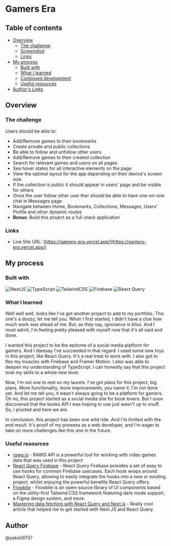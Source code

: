 # Gamers Era

## Table of contents

- [Overview](#overview)
  - [The challenge](#the-challenge)
  - [Screenshot](#screenshot)
  - [Links](#links)
- [My process](#my-process)
  - [Built with](#built-with)
  - [What I learned](#what-i-learned)
  - [Continued development](#continued-development)
  - [Useful resources](#useful-resources)
- [Author's Links](#authors-links)

## Overview

### The challenge

Users should be able to:

- Add/Remove games to their bookmarks
- Create private and public collections
- Be able to follow and unfollow other users
- Add/Remove games to their created collection
- Search for relevant games and users on all pages
- See hover states for all interactive elements on the page
- View the optimal layout for the app depending on their device's screen size
- If the collection is public it should appear in users' page and be visible for others
- Once the user follow other user ther should be able to have one-on-one chat in Messages page
- Navigate between Home, Bookmarks, Collections, Messages, Users' Profile and other dynamic routes
- **Bonus**: Build this project as a full-stack application

### Links

- Live Site URL: [https://gamers-era.vercel.app/](https://gamers-era.vercel.app/)

## My process

### Built with

![NextJS](https://img.shields.io/badge/next.js-000000?style=for-the-badge&logo=nextdotjs&logoColor=white) ![TypeScript](https://img.shields.io/badge/TypeScript-007ACC?style=for-the-badge&logo=typescript&logoColor=white) ![TailwindCSS](https://img.shields.io/badge/Tailwind_CSS-38B2AC?style=for-the-badge&logo=tailwind-css&logoColor=white) ![Firebase](https://img.shields.io/badge/firebase-ffca28?style=for-the-badge&logo=firebase&logoColor=black) ![React Query](https://img.shields.io/badge/React_Query-FF4154?style=for-the-badge&logo=React_Query&logoColor=white)

### What I learned

Well well well, looks like I've got another project to add to my portfolio. This one's a doozy, let me tell you. When I first started, I didn't have a clue how much work was ahead of me. But, as they say, ignorance is bliss. And I must admit, I'm feeling pretty pleased with myself now that it's all said and done.

I wanted this project to be the epitome of a social media platform for gamers. And I daresay I've succeeded in that regard. I used some new toys in this project, like React Query. It's a real treat to work with. I also got to flex my muscles with Firebase and Framer Motion. I also was able to deepen my understanding of TypeScript. I can honestly say that this project took my skills to a whole new level.

Now, I'm not one to rest on my laurels. I've got plans for this project, big plans. More functionality, more improvements, you name it. I'm not done yet. And let me tell you, it wasn't always going to be a platform for gamers. Oh no, this project started as a social media site for book lovers. But I soon discovered that the books API I was hoping to use just wasn't up to snuff. So, I pivoted and here we are.

In conclusion, this project has been one wild ride. And I'm thrilled with the end result. It's proof of my prowess as a web developer, and I'm eager to take on more challenges like this one in the future.

### Useful resources

- [rawg.io](https://rawg.io/apidocs) - RAWG API is a powerful tool for working with video games data that was used in this project
- [React Query Firebase](https://react-query-firebase.invertase.dev/) - React Query Firebase provides a set of easy to use hooks for common Firebase usecases. Each hook wraps around React Query, allowing to easily integrate the hooks into a new or existing project, whilst enjoying the powerful benefits React Query offers.
- [Flowbite](https://flowbite.com/docs/getting-started/introduction/) - Flowbite is an open-source library of UI components based on the utility-first Tailwind CSS framework featuring dark mode support, a Figma design system, and more.
- [Mastering data fetching with React Query and Next.js](https://prateeksurana.me/blog/mastering-data-fetching-with-react-query-and-next-js/) - Really cool article that helped me to get started with Next.JS and React Query.

## Author

@yaksh9737

